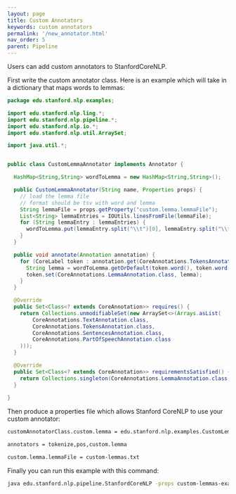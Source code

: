 ```yaml
---
layout: page
title: Custom Annotators
keywords: custom annotators
permalink: '/new_annotator.html'
nav_order: 5
parent: Pipeline
---
```


Users can add custom annotators to StanfordCoreNLP.

First write the custom annotator class.  Here is an example which
will take in a dictionary that maps words to lemmas:

```java
package edu.stanford.nlp.examples;

import edu.stanford.nlp.ling.*;
import edu.stanford.nlp.pipeline.*;
import edu.stanford.nlp.io.*;
import edu.stanford.nlp.util.ArraySet;

import java.util.*;


public class CustomLemmaAnnotator implements Annotator {

  HashMap<String,String> wordToLemma = new HashMap<String,String>();

  public CustomLemmaAnnotator(String name, Properties props) {
    // load the lemma file
    // format should be tsv with word and lemma
    String lemmaFile = props.getProperty("custom.lemma.lemmaFile");
    List<String> lemmaEntries = IOUtils.linesFromFile(lemmaFile);
    for (String lemmaEntry : lemmaEntries) {
      wordToLemma.put(lemmaEntry.split("\\t")[0], lemmaEntry.split("\\t")[1]);
    }
  }

  public void annotate(Annotation annotation) {
    for (CoreLabel token : annotation.get(CoreAnnotations.TokensAnnotation.class)) {
      String lemma = wordToLemma.getOrDefault(token.word(), token.word());
      token.set(CoreAnnotations.LemmaAnnotation.class, lemma);
    }
  }

  @Override
  public Set<Class<? extends CoreAnnotation>> requires() {
    return Collections.unmodifiableSet(new ArraySet<>(Arrays.asList(
        CoreAnnotations.TextAnnotation.class,
        CoreAnnotations.TokensAnnotation.class,
        CoreAnnotations.SentencesAnnotation.class,
        CoreAnnotations.PartOfSpeechAnnotation.class
    )));
  }

  @Override
  public Set<Class<? extends CoreAnnotation>> requirementsSatisfied() {
    return Collections.singleton(CoreAnnotations.LemmaAnnotation.class);
  }
  
}
```

Then produce a properties file which allows Stanford CoreNLP to use
your custom annotator:

```bash
customAnnotatorClass.custom.lemma = edu.stanford.nlp.examples.CustomLemmaAnnotator

annotators = tokenize,pos,custom.lemma

custom.lemma.lemmaFile = custom-lemmas.txt
```

Finally you can run this example with this command:

```bash
java edu.stanford.nlp.pipeline.StanfordCoreNLP -props custom-lemmas-example.properties -file example.txt -outputFormat text
```
